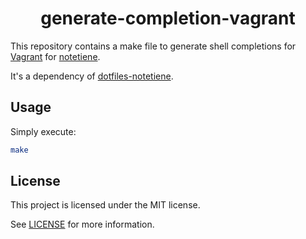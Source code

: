 <h1 align="center">generate-completion-vagrant</h1>

This repository contains a make file to generate shell completions for [Vagrant](https://www.vagrantup.com/) for [notetiene](https://github.com/notetiene).

It's a dependency of [dotfiles-notetiene](https://github.com/notetiene/dotfiles-notetiene).

## Usage

Simply execute:
```bash
make
```

## License
This project is licensed under the MIT license.

See [LICENSE](./LICENSE) for more information.
